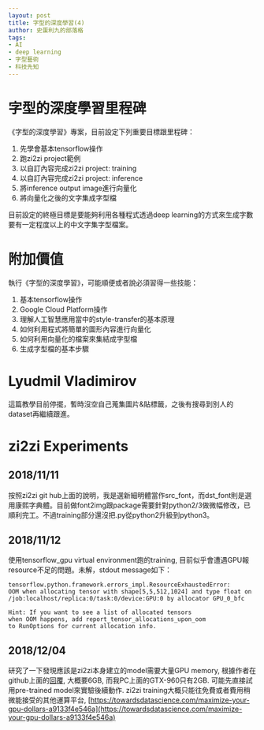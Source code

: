 ```yaml
---
layout: post
title: 字型的深度學習(4)
author: 史蛋利九的部落格
tags:
- AI
- deep learning
- 字型藝術
- 科技先知
---
```


# 字型的深度學習里程碑
《字型的深度學習》專案，目前設定下列重要目標跟里程碑：
 1. 先學會基本tensorflow操作
 2. 跑zi2zi project範例
 3. 以自訂內容完成zi2zi project: training
 4. 以自訂內容完成zi2zi project: inference
 5. 將inference output image進行向量化
 6. 將向量化之後的文字集成字型檔

目前設定的終極目標是要能夠利用各種程式透過deep learning的方式來生成字數要有一定程度以上的中文字集字型檔案。
# 附加價值

執行《字型的深度學習》，可能順便或者說必須習得一些技能：

 1. 基本tensorflow操作
 2. Google Cloud Platform操作
 3. 理解人工智慧應用當中的style-transfer的基本原理
 4. 如何利用程式將簡單的圖形內容進行向量化
 5. 如何利用向量化的檔案來集結成字型檔
 6. 生成字型檔的基本步驟 

# Lyudmil Vladimirov

這篇教學目前停擺，暫時沒空自己蒐集圖片&貼標籤，之後有搜尋到別人的dataset再繼續跟進。

# zi2zi Experiments
## 2018/11/11
按照zi2zi git hub上面的說明，我是選新細明體當作src_font，而dst_font則是選用康熙字典體。目前做font2img跟package需要針對python2/3做微幅修改，已順利完工。不過training部分還沒把.py從python2升級到python3。

## 2018/11/12
使用tensorflow_gpu virtual environment跑的training, 目前似乎會遭遇GPU報resource不足的問題。未解，stdout message如下：

````
tensorflow.python.framework.errors_impl.ResourceExhaustedError: 
OOM when allocating tensor with shape[5,5,512,1024] and type float on 
/job:localhost/replica:0/task:0/device:GPU:0 by allocator GPU_0_bfc

Hint: If you want to see a list of allocated tensors 
when OOM happens, add report_tensor_allocations_upon_oom 
to RunOptions for current allocation info.
````

## 2018/12/04

研究了一下發現應該是zi2zi本身建立的model需要大量GPU memory, 根據作者在github上面的[回覆](https://github.com/kaonashi-tyc/zi2zi/issues/30), 大概要6GB, 而我PC上面的GTX-960只有2GB.  可能先直接試用pre-trained model來實驗後續動作. zi2zi training大概只能往免費或者費用稍微能接受的其他運算平台, 
[https://towardsdatascience.com/maximize-your-gpu-dollars-a9133f4e546a](https://towardsdatascience.com/maximize-your-gpu-dollars-a9133f4e546a)
